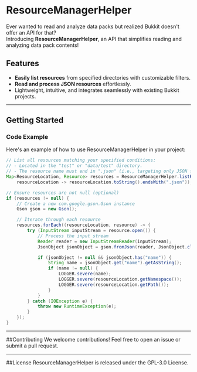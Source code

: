 # ResourceManagerHelper  

Ever wanted to read and analyze data packs but realized Bukkit doesn't offer an API for that?  
Introducing **ResourceManagerHelper**, an API that simplifies reading and analyzing data pack contents!  

## Features  
- **Easily list resources** from specified directories with customizable filters.  
- **Read and process JSON resources** effortlessly.  
- Lightweight, intuitive, and integrates seamlessly with existing Bukkit projects.  

---

## Getting Started  

### Code Example  
Here's an example of how to use ResourceManagerHelper in your project:  

```java
// List all resources matching your specified conditions:
// - Located in the "test" or "data/test" directory.
// - The resource name must end in ".json" (i.e., targeting only JSON files).
Map<ResourceLocation, Resource> resources = ResourceManagerHelper.listResources("test", 
    resourceLocation -> resourceLocation.toString().endsWith(".json"));

// Ensure resources are not null (optional)
if (resources != null) {
    // Create a new com.google.gson.Gson instance
    Gson gson = new Gson();

    // Iterate through each resource
    resources.forEach((resourceLocation, resource) -> {
        try (InputStream inputStream = resource.open()) {
            // Process the input stream
            Reader reader = new InputStreamReader(inputStream);
            JsonObject jsonObject = gson.fromJson(reader, JsonObject.class);

            if (jsonObject != null && jsonObject.has("name")) {
                String name = jsonObject.get("name").getAsString();
                if (name != null) {
                    LOGGER.severe(name);
                    LOGGER.severe(resourceLocation.getNamespace());
                    LOGGER.severe(resourceLocation.getPath());
                }
            }
        } catch (IOException e) {
            throw new RuntimeException(e);
        }
    });
}
```

---

##Contributing
We welcome contributions!
Feel free to open an issue or submit a pull request.

---

##License
ResourceManagerHelper is released under the GPL-3.0 License.
